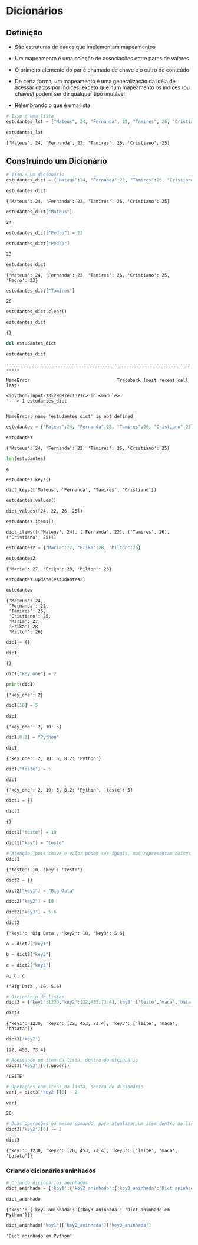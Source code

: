 # Dicionários

## Definição

* São estruturas de dados que implementam mapeamentos
* Um mapeamento é uma coleção de associações entre pares de valores
* O primeiro elemento do par é chamado de chave e o outro de conteúdo
* De certa forma, um mapeamento é uma generalização da idéia de acessar dados por índices, exceto que num mapeamento os índices (ou chaves) podem ser de qualquer tipo imutável

* Relembrando o que é uma lista 


```python
# Isso é uma lista
estudantes_lst = ["Mateus", 24, "Fernanda", 22, "Tamires", 26, "Cristiano", 25]   
```


```python
estudantes_lst
```




    ['Mateus', 24, 'Fernanda', 22, 'Tamires', 26, 'Cristiano', 25]



## Construindo um Dicionário


```python
# Isso é um dicionário
estudantes_dict = {"Mateus":24, "Fernanda":22, "Tamires":26, "Cristiano":25}
```


```python
estudantes_dict 
```




    {'Mateus': 24, 'Fernanda': 22, 'Tamires': 26, 'Cristiano': 25}




```python
estudantes_dict["Mateus"]
```




    24




```python
estudantes_dict["Pedro"] = 23
```


```python
estudantes_dict["Pedro"]
```




    23




```python
estudantes_dict
```




    {'Mateus': 24, 'Fernanda': 22, 'Tamires': 26, 'Cristiano': 25, 'Pedro': 23}




```python
estudantes_dict["Tamires"]
```




    26




```python
estudantes_dict.clear()
```


```python
estudantes_dict
```




    {}




```python
del estudantes_dict
```


```python
estudantes_dict
```


    ---------------------------------------------------------------------------

    NameError                                 Traceback (most recent call last)

    <ipython-input-13-29b87ec1321c> in <module>
    ----> 1 estudantes_dict
    

    NameError: name 'estudantes_dict' is not defined



```python
estudantes = {"Mateus":24, "Fernanda":22, "Tamires":26, "Cristiano":25}
```


```python
estudantes
```




    {'Mateus': 24, 'Fernanda': 22, 'Tamires': 26, 'Cristiano': 25}




```python
len(estudantes)
```




    4




```python
estudantes.keys()
```




    dict_keys(['Mateus', 'Fernanda', 'Tamires', 'Cristiano'])




```python
estudantes.values()
```




    dict_values([24, 22, 26, 25])




```python
estudantes.items()
```




    dict_items([('Mateus', 24), ('Fernanda', 22), ('Tamires', 26), ('Cristiano', 25)])




```python
estudantes2 = {"Maria":27, "Erika":28, "Milton":26}
```


```python
estudantes2
```




    {'Maria': 27, 'Erika': 28, 'Milton': 26}




```python
estudantes.update(estudantes2)
```


```python
estudantes
```




    {'Mateus': 24,
     'Fernanda': 22,
     'Tamires': 26,
     'Cristiano': 25,
     'Maria': 27,
     'Erika': 28,
     'Milton': 26}




```python
dic1 = {}
```


```python
dic1
```




    {}




```python
dic1["key_one"] = 2
```


```python
print(dic1)
```

    {'key_one': 2}
    


```python
dic1[10] = 5
```


```python
dic1
```




    {'key_one': 2, 10: 5}




```python
dic1[8.2] = "Python"
```


```python
dic1
```




    {'key_one': 2, 10: 5, 8.2: 'Python'}




```python
dic1["teste"] = 5
```


```python
dic1
```




    {'key_one': 2, 10: 5, 8.2: 'Python', 'teste': 5}




```python
dict1 = {}
```


```python
dict1
```




    {}




```python
dict1["teste"] = 10
```


```python
dict1["key"] = "teste"
```


```python
# Atenção, pois chave e valor podem ser iguais, mas representam coisas diferentes.
dict1
```




    {'teste': 10, 'key': 'teste'}




```python
dict2 = {}
```


```python
dict2["key1"] = "Big Data"
```


```python
dict2["key2"] = 10
```


```python
dict2["key3"] = 5.6
```


```python
dict2
```




    {'key1': 'Big Data', 'key2': 10, 'key3': 5.6}




```python
a = dict2["key1"]
```


```python
b = dict2["key2"]
```


```python
c = dict2["key3"]
```


```python
a, b, c
```




    ('Big Data', 10, 5.6)




```python
# Dicionário de listas
dict3 = {'key1':1230,'key2':[22,453,73.4],'key3':['leite','maça','batata']}
```


```python
dict3
```




    {'key1': 1230, 'key2': [22, 453, 73.4], 'key3': ['leite', 'maça', 'batata']}




```python
dict3['key2']
```




    [22, 453, 73.4]




```python
# Acessando um item da lista, dentro do dicionário
dict3['key3'][0].upper()
```




    'LEITE'




```python
# Operações com itens da lista, dentro do dicionário
var1 = dict3['key2'][0] - 2
```


```python
var1
```




    20




```python
# Duas operações no mesmo comando, para atualizar um item dentro da lista
dict3['key2'][0] -= 2
```


```python
dict3
```




    {'key1': 1230, 'key2': [20, 453, 73.4], 'key3': ['leite', 'maça', 'batata']}



### Criando dicionários aninhados


```python
# Criando dicionários aninhados
dict_aninhado = {'key1':{'key2_aninhada':{'key3_aninhada':'Dict aninhado em Python'}}}
```


```python
dict_aninhado
```




    {'key1': {'key2_aninhada': {'key3_aninhada': 'Dict aninhado em Python'}}}




```python
dict_aninhado['key1']['key2_aninhada']['key3_aninhada']
```




    'Dict aninhado em Python'


